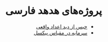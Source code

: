 <div dir="rtl">
  
  # پروژه‌های هدهد فارسی
  - [حبس از دید اعداد واقعی](https://persianhodhod.github.io/prisoners/)
  - [سرمایه در مقیاس پیکسل](https://persianhodhod.github.io/wealth-in-pixels/)
  
</div>
